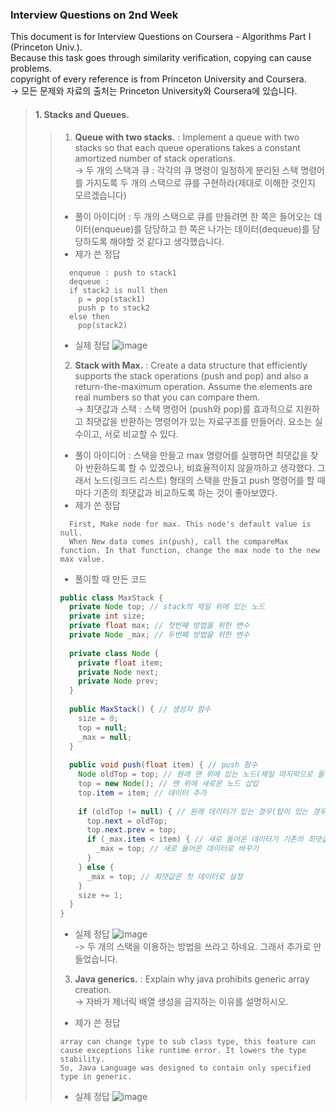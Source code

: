 ### Interview Questions on 2nd Week  
  
This document is for Interview Questions on Coursera - Algorithms Part I (Princeton Univ.).  
Because this task goes through similarity verification, copying can cause problems.  
copyright of every reference is from Princeton University and Coursera.  
-> 모든 문제와 자료의 출처는 Princeton University와 Coursera에 있습니다.  
  
> #### 1. Stacks and Queues.  
> > 1. __Queue with two stacks.__ : Implement a queue with two stacks so that each queue operations takes a constant amortized number of stack operations.  
> > -> 두 개의 스택과 큐 : 각각의 큐 명령이 일정하게 분리된 스택 명령어를 가지도록 두 개의 스택으로 큐를 구현하라(제대로 이해한 것인지 모르겠습니다)  
> > + 풀이 아이디어 : 두 개의 스택으로 큐를 만들려면 한 쪽은 들어오는 데이터(enqueue)를 담당하고 한 쪽은 나가는 데이터(dequeue)를 담당하도록 해야할 것 같다고 생각했습니다.
> > + 제가 쓴 정답  
> > ```
> >   enqueue : push to stack1  
> >   dequeue :  
> >   if stack2 is null then  
> >     p = pop(stack1)  
> >     push p to stack2  
> >   else then  
> >     pop(stack2)  
> > ```
> > + 실제 정답
> > ![image](https://user-images.githubusercontent.com/23286838/226097317-4ac512ce-332c-4ddb-970d-a39156b59101.png)  
> > 
> > 2. __Stack with Max.__ : Create a data structure that efficiently supports the stack operations (push and pop) and also a return-the-maximum operation. Assume the elements are real numbers so that you can compare them.  
> > -> 최댓값과 스택 : 스택 명령어 (push와 pop)를 효과적으로 지원하고 최댓값을 반환하는 명령어가 있는 자료구조를 만들어라. 요소는 실수이고, 서로 비교할 수 있다.  
> > + 풀이 아이디어 : 스택을 만들고 max 명령어를 실행하면 최댓값을 찾아 반환하도록 할 수 있겠으나, 비효율적이지 않을까하고 생각했다. 그래서 노드(링크드 리스트) 형태의 스택을 만들고 push 명령어를 할 때마다 기존의 최댓값과 비교하도록 하는 것이 좋아보였다. 
> > + 제가 쓴 정답
> > ```
> >   First, Make node for max. This node's default value is null.
> >   When New data comes in(push), call the compareMax function. In that function, change the max node to the new max value.  
> > ```
> > 
> > + 풀이할 때 만든 코드
> > ``` java
> > public class MaxStack {
> >   private Node top; // stack의 제일 위에 있는 노드
> >   private int size;
> >   private float max; // 첫번째 방법을 위한 변수
> >   private Node _max; // 두번째 방법을 위한 변수
> >   
> >   private class Node {
> >     private float item;
> >     private Node next;
> >     private Node prev;
> >   }
> >   
> >   public MaxStack() { // 생성자 함수
> >     size = 0;
> >     top = null;
> >     _max = null;
> >   }
> >   
> >   public void push(float item) { // push 함수
> >     Node oldTop = top; // 원래 맨 위에 있는 노드(제일 마지막으로 들어온 노드)
> >     top = new Node(); // 맨 위에 새로운 노드 삽입
> >     top.item = item; // 데이터 추가
> >     
> >     if (oldTop != null) { // 원래 데이터가 있는 경우(탑이 있는 경우)
> >       top.next = oldTop;
> >       top.next.prev = top;
> >       if (_max.item < item) { // 새로 들어온 데이터가 기존의 최댓값보다 큰 경우
> >         _max = top; // 새로 들어온 데이터로 바꾸기
> >       }
> >     } else {
> >       _max = top; // 최댓값은 첫 데이터로 설정
> >     }
> >     size += 1;
> >   }
> > }
> > ```  
> > + 실제 정답
> > ![image](https://user-images.githubusercontent.com/23286838/226097352-6adfa277-eeac-48e2-af29-697970a32925.png)  
> > -> 두 개의 스택을 이용하는 방법을 쓰라고 하네요.  그래서 추가로 만들었습니다.
> >   
> > 3. __Java generics.__ : Explain why java prohibits generic array creation.  
> > -> 자바가 제너릭 배열 생성을 금지하는 이유를 설명하시오.  
> > + 제가 쓴 정답  
> > ```
> > array can change type to sub class type, this feature can cause exceptions like runtime error. It lowers the type stability.
> > So, Java Language was designed to contain only specified type in generic.
> > ```
> > + 실제 정답
> > ![image](https://user-images.githubusercontent.com/23286838/226097373-957195ec-432c-4796-bbf2-c34fa6d16206.png)  
